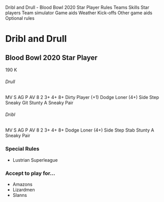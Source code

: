 ﻿
Dribl and Drull - Blood Bowl 2020 Star Player
Rules
Teams
Skills
Star players
Team simulator
Game aids
Weather
Kick-offs
Other game aids
Optional rules
# Dribl and Drull
## Blood Bowl 2020 Star Player
190 K
###### Drull
MV
S
AG
P
AV
8
2
3+
4+
8+
Dirty Player (+1)
Dodge
Loner (4+)
Side Step
Sneaky Git
Stunty
A Sneaky Pair
###### Dribl
MV
S
AG
P
AV
8
2
3+
4+
8+
Dodge
Loner (4+)
Side Step
Stab
Stunty
A Sneaky Pair
### Special Rules
* Lustrian Superleague
### Accept to play for...
* Amazons
* Lizardmen
* Slanns